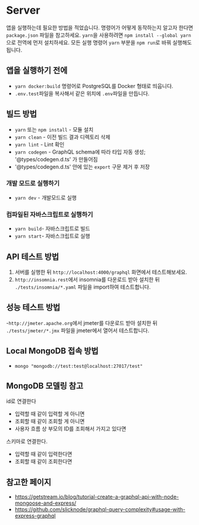 # Server

앱을 실행하는데 필요한 방법을 적었습니다. 명령어가 어떻게 동작하는지 알고자 한다면 `package.json` 파일을 참고하세요.
`yarn`을 사용하려면 `npm install --global yarn`으로 전역에 먼저 설치하세요. 모든 실행 명령어 `yarn` 부분을 `npm run`로 바꿔 실행해도 됩니다.

## 앱을 실행하기 전에

- `yarn docker:build` 명령어로 PostgreSQL를 Docker 형태로 띄웁니다.
- `.env.test`파일을 복사해서 같은 위치에 `.env`파일을 만듭니다.

## 빌드 방법

- `yarn` 또는 `npm install` - 모듈 설치
- `yarn clean` - 이전 빌드 결과 디렉토리 삭제
- `yarn lint` - Lint 확인
- `yarn codegen` - GraphQL schema에 따라 타입 자동 생성; '@types/codegen.d.ts' 가 만들어짐
- '@types/codegen.d.ts' 안에 있는 `export` 구문 제거 후 저장

### 개발 모드로 실행하기

- `yarn dev` - 개발모드로 실행

### 컴파일된 자바스크립트로 실행하기

- `yarn build`- 자바스크립트로 빌드
- `yarn start`- 자바스크립트로 실행

## API 테스트 방법

1. 서버를 실행한 뒤 `http://localhost:4000/graphql` 화면에서 테스트해보세요.
2. `http://insomnia.rest`에서 insomnia를 다운로드 받아 설치한 뒤 `./tests/insomnia/*.yaml` 파일을 import하여 테스트합니다.

## 성능 테스트 방법

-`http://jmeter.apache.org`에서 jmeter를 다운로드 받아 설치한 뒤 `./tests/jmeter/*.jmx` 파일을 jmeter에서 열어서 테스트합니다.

## Local MongoDB 접속 방법

- `mongo "mongodb://test:test@localhost:27017/test"`

## MongoDB 모델링 참고

id로 연결한다

- 입력할 때 같이 입력할 게 아니면
- 조회할 때 같이 조회할 게 아니면
- 사용자 흐름 상 부모의 ID를 조회해서 가지고 있다면

스키마로 연결한다.

- 입력할 때 같이 입력한다면
- 조회할 때 같이 조회한다면

## 참고한 페이지

- https://getstream.io/blog/tutorial-create-a-graphql-api-with-node-mongoose-and-express/
- https://github.com/slicknode/graphql-query-complexity#usage-with-express-graphql
